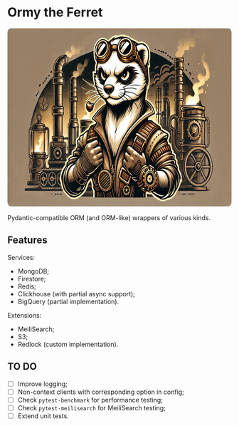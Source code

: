 # Ormy the Ferret
<!-- markdownlint-disable MD033 -->

<p align="center">
  <img src="/images/ormy_1.png" alt="Ormy the Ferret" height="400">
</p>

Pydantic-compatible ORM (and ORM-like) wrappers of various kinds.

## Features

Services:

- MongoDB;
- Firestore;
- Redis;
- Clickhouse (with partial async support);
- BigQuery (partial implementation).

Extensions:

- MeiliSearch;
- S3;
- Redlock (custom implementation).

## TO DO

- [ ] Improve logging;
- [ ] Non-context clients with corresponding option in config;
- [ ] Check `pytest-benchmark` for performance testing;
- [ ] Check `pytest-meilisearch` for MeiliSearch testing;
- [ ] Extend unit tests.
